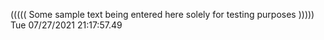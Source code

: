 ((((( Some sample text being entered here solely for testing purposes ))))) Tue 07/27/2021 21:17:57.49

